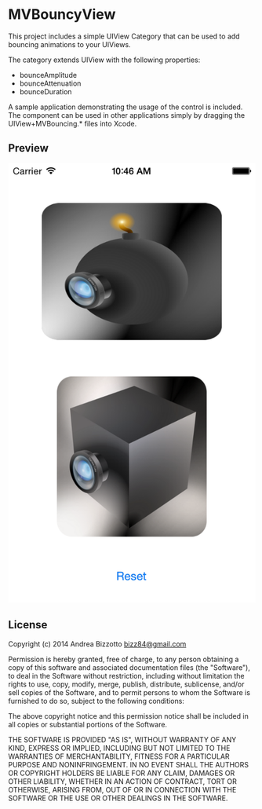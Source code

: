 MVBouncyView
=======================================================

This project includes a simple UIView Category that can be used to add bouncing animations to your UIViews.

The category extends UIView with the following properties:

- bounceAmplitude<br/>
- bounceAttenuation<br/>
- bounceDuration<br/>

A sample application demonstrating the usage of the control is included. The component can be used in other applications simply by dragging the UIView+MVBouncing.* files into Xcode.

Preview
-------------------------------------------------------

![MVBouncyView preview](https://github.com/bizz84/MVBouncyView/raw/master/preview.png "MVBouncyView preview")

License
-------------------------------------------------------

Copyright (c) 2014 Andrea Bizzotto bizz84@gmail.com

Permission is hereby granted, free of charge, to any person obtaining a copy of this software and associated documentation files (the "Software"), to deal in the Software without restriction, including without limitation the rights to use, copy, modify, merge, publish, distribute, sublicense, and/or sell copies of the Software, and to permit persons to whom the Software is furnished to do so, subject to the following conditions:

The above copyright notice and this permission notice shall be included in all copies or substantial portions of the Software.

THE SOFTWARE IS PROVIDED "AS IS", WITHOUT WARRANTY OF ANY KIND, EXPRESS OR IMPLIED, INCLUDING BUT NOT LIMITED TO THE WARRANTIES OF MERCHANTABILITY, FITNESS FOR A PARTICULAR PURPOSE AND NONINFRINGEMENT. IN NO EVENT SHALL THE AUTHORS OR COPYRIGHT HOLDERS BE LIABLE FOR ANY CLAIM, DAMAGES OR OTHER LIABILITY, WHETHER IN AN ACTION OF CONTRACT, TORT OR OTHERWISE, ARISING FROM, OUT OF OR IN CONNECTION WITH THE SOFTWARE OR THE USE OR OTHER DEALINGS IN THE SOFTWARE.
